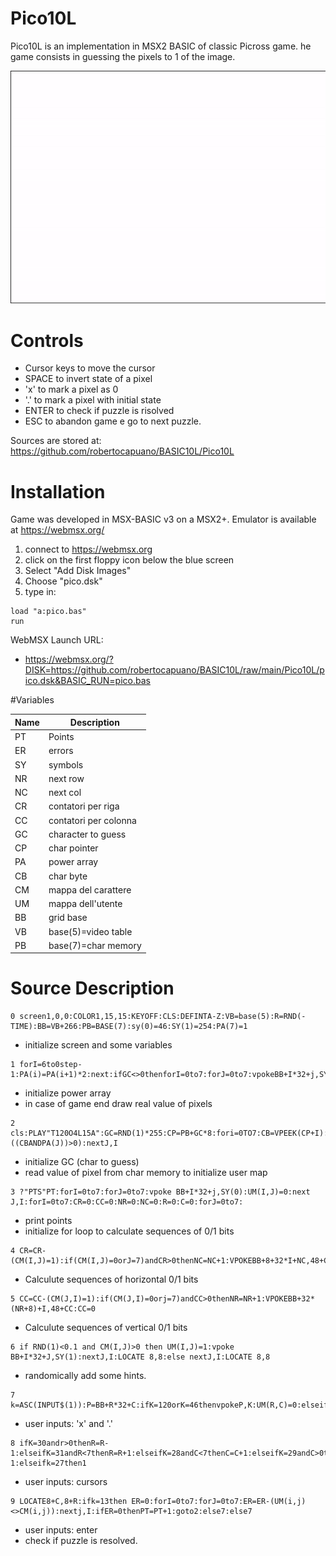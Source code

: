 # Pico10L
Pico10L is an implementation in MSX2 BASIC of classic Picross game.
he game consists in guessing the pixels to 1 of the image.

![screenshot](pico.gif)

# Controls
- Cursor keys to move the cursor
- SPACE to invert state of a pixel
- 'x' to mark a pixel as 0
- '.' to mark a pixel with initial state
- ENTER to check if puzzle is risolved
- ESC to abandon game e go to next puzzle.

Sources are stored at: https://github.com/robertocapuano/BASIC10L/Pico10L

# Installation
Game was developed in MSX-BASIC v3 on a MSX2+. Emulator is available at https://webmsx.org/
1. connect to https://webmsx.org
2. click on the first floppy icon below the blue screen
3. Select "Add Disk Images"
4. Choose "pico.dsk"
5. type in:
```
load "a:pico.bas"
run
```

WebMSX Launch URL:

- https://webmsx.org/?DISK=https://github.com/robertocapuano/BASIC10L/raw/main/Pico10L/pico.dsk&BASIC_RUN=pico.bas


#Variables

|Name|Description|
|-|-|
|PT| Points|
|ER| errors|
|SY|symbols|
|NR| next row|
|NC| next col|
|CR|contatori per riga|
|CC| contatori per colonna|
|GC| character to guess|
|CP| char pointer|
|PA|power array|
|CB| char byte|
|CM| mappa del carattere|
|UM| mappa dell'utente|
|BB|grid base|
|VB|base(5)=video table|
|PB|base(7)=char memory|


# Source Description
```
0 screen1,0,0:COLOR1,15,15:KEYOFF:CLS:DEFINTA-Z:VB=base(5):R=RND(-TIME):BB=VB+266:PB=BASE(7):sy(0)=46:SY(1)=254:PA(7)=1
```
- initialize screen and some variables

```
1 forI=6to0step-1:PA(i)=PA(i+1)*2:next:ifGC<>0thenforI=0to7:forJ=0to7:vpokeBB+I*32+j,SY(CM(I,J)):nextJ,I:k$=INPUT$(1)
```
- initialize power array
- in case of game end draw real value of pixels

```
2 cls:PLAY"T120O4L15A":GC=RND(1)*255:CP=PB+GC*8:fori=0TO7:CB=VPEEK(CP+I):forJ=0to7:CM(I,J)=-((CBANDPA(J))>0):nextJ,I
```
- initialize GC (char to guess)
- read value of pixel from char memory to initialize user map

```
3 ?"PTS"PT:forI=0to7:forJ=0to7:vpoke BB+I*32+j,SY(0):UM(I,J)=0:next J,I:forI=0to7:CR=0:CC=0:NR=0:NC=0:R=0:C=0:forJ=0to7: 
```
- print points
- initialize for loop to calculate sequences of 0/1 bits

```
4 CR=CR-(CM(I,J)=1):if(CM(I,J)=0orJ=7)andCR>0thenNC=NC+1:VPOKEBB+8+32*I+NC,48+CR:CR=0
```
- Calculute sequences of horizontal 0/1 bits

```
5 CC=CC-(CM(J,I)=1):if(CM(J,I)=0orj=7)andCC>0thenNR=NR+1:VPOKEBB+32*(NR+8)+I,48+CC:CC=0
```
- Calculute sequences of vertical 0/1 bits

```
6 if RND(1)<0.1 and CM(I,J)>0 then UM(I,J)=1:vpoke BB+I*32+J,SY(1):nextJ,I:LOCATE 8,8:else nextJ,I:LOCATE 8,8
```
- randomically add some hints.

```
7 k=ASC(INPUT$(1)):P=BB+R*32+C:ifK=120orK=46thenvpokeP,K:UM(R,C)=0:elseifK=32thenUM(R,C)=UM(R,C)xor1:vpokeP,SY(UM(R,C))
```
- user inputs: 'x' and '.'

```
8 ifK=30andr>0thenR=R-1:elseifK=31andR<7thenR=R+1:elseifK=28andC<7thenC=C+1:elseifK=29andC>0thenC=C-1:elseifk=27then1
```
- user inputs: cursors

```
9 LOCATE8+C,8+R:ifk=13then ER=0:forI=0to7:forJ=0to7:ER=ER-(UM(i,j)<>CM(i,j)):nextj,I:ifER=0thenPT=PT+1:goto2:else7:else7
```
- user inputs: enter
- check if puzzle is resolved.
